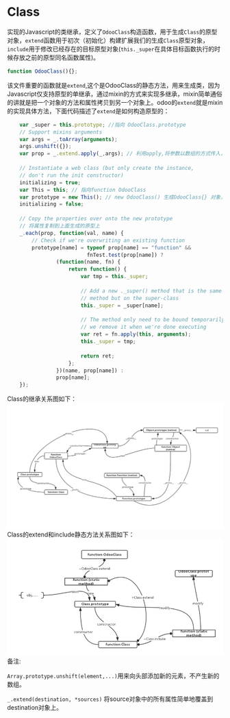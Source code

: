 # Class

实现的Javascript的类继承，定义了`OdooClass`构造函数，用于生成`Class`的原型对象，`extend`函数用于初次（初始化）构建扩展我们的生成`Class`原型对象，`include`用于修改已经存在的目标原型对象\(`this._super`在具体目标函数执行的时候存放之前的原型同名函数属性\)。

```js
function OdooClass(){};
```

该文件重要的函数就是`extend`,这个是OdooClass的静态方法，用来生成类，因为Javascript仅支持原型的单继承，通过mixin的方式来实现多继承，mixin简单通俗的讲就是把一个对象的方法和属性拷贝到另一个对象上。odoo的`extend`就是mixin的实现具体方法，下面代码描述了`extend`是如何构造原型的：

```js
    var _super = this.prototype; //指向 OdooClass.prototype
    // Support mixins arguments
    var args = _.toArray(arguments);
    args.unshift({});
    var prop = _.extend.apply(_,args); // 利用apply,将参数以数组的方式传入，无需关心参数的个数

    // Instantiate a web class (but only create the instance,
    // don't run the init constructor)
    initializing = true;
    var This = this; // 指向function OdooClass
    var prototype = new This(); // new OdooClass() 生成OdooClass{} 对象，作为function Class的原型
    initializing = false;

    // Copy the properties over onto the new prototype
    // 将属性复制到上面生成的原型上
    _.each(prop, function(val, name) {
        // Check if we're overwriting an existing function
        prototype[name] = typeof prop[name] == "function" &&
                          fnTest.test(prop[name]) ?
                (function(name, fn) {
                    return function() {
                        var tmp = this._super;

                        // Add a new ._super() method that is the same
                        // method but on the super-class
                        this._super = _super[name];

                        // The method only need to be bound temporarily, so
                        // we remove it when we're done executing
                        var ret = fn.apply(this, arguments);
                        this._super = tmp;

                        return ret;
                    };
                })(name, prop[name]) :
                prop[name];
    });
```

Class的继承关系图如下：  
![](/assets/class.jpg)  
Class的extend和include静态方法关系图如下：  
![](/assets/class_extend_include.jpg)  
备注:

`Array.prototype.unshift(element,...)`用来向头部添加新的元素，不产生新的数组。

`_.extend(destination, *sources)` 将source对象中的所有属性简单地覆盖到destination对象上。

